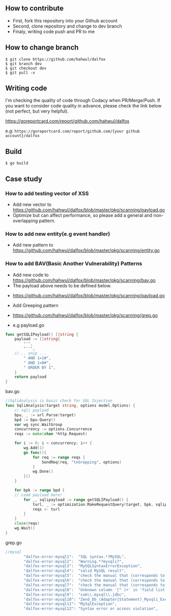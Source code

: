 ## How to contribute
- First, fork this repository into your Github account
- Second, clone repository and change to dev branch
- Finaly, writing code push and PR to me

## How to change branch
```
$ git clone https://github.com/hahwul/dalfox
$ git branch dev
$ git checkout dev
$ git pull -v
```

## Writing code
I'm checking the quality of code through Codacy when PR/Merge/Push. If you want to consider code quality in advance, please check the link below (not perfect, but very helpful).

https://goreportcard.com/report/github.com/hahwul/dalfox

e.g: `https://goreportcard.com/report/github.com/{your github account}/dalfox`

## Build
```
$ go build
```

## Case study
### How to add testing vector of XSS
- Add new vector to https://github.com/hahwul/dalfox/blob/master/pkg/scanning/payload.go
- Optimize but can affect performance, so please add a general and non-overlapping pattern.

### How to add new entity(e.g event handler)
- Add new pattern to https://github.com/hahwul/dalfox/blob/master/pkg/scanning/entity.go

### How to add BAV(Basic Another Vulnerability) Patterns
- Add new code to https://github.com/hahwul/dalfox/blob/master/pkg/scanning/bav.go
- The payload above needs to be defined below.
 + https://github.com/hahwul/dalfox/blob/master/pkg/scanning/payload.go
- Add Greeping pattern
 + https://github.com/hahwul/dalfox/blob/master/pkg/scanning/grep.go
- e.g
payload.go
```go
func getSQLIPayload() []string {
	payload := []string{
		"'",
		"''",
    //... snip ...
		" AND 1=1#",
		" AND 1=0#",
		" ORDER BY 1",
	}
	return payload
}
```

bav.go
```go
//SqliAnalysis is basic check for SQL Injection
func SqliAnalysis(target string, options model.Options) {
	// sqli payload
	bpu, _ := url.Parse(target)
	bpd := bpu.Query()
	var wg sync.WaitGroup
	concurrency := options.Concurrence
	reqs := make(chan *http.Request)

	for i := 0; i < concurrency; i++ {
		wg.Add(1)
		go func(){
			for req := range reqs {
				SendReq(req, "toGrepping", options)
			}
			wg.Done()
		}()
	}

	for bpk := range bpd {
    // Load payload here!
		for _, sqlipayload := range getSQLIPayload() {
			turl, _ := optimization.MakeRequestQuery(target, bpk, sqlipayload, "toGrepping", options)
			reqs <- turl
		}
	}
	close(reqs)
	wg.Wait()
}
```

grep.go
```go
//mysql
		"dalfox-error-mysql1":  "SQL syntax.*?MySQL",
		"dalfox-error-mysql2":  "Warning.*?mysqli?",
		"dalfox-error-mysql3":  "MySQLSyntaxErrorException",
		"dalfox-error-mysql4":  "valid MySQL result",
		"dalfox-error-mysql5":  "check the manual that (corresponds to|fits) your MySQL server version",
		"dalfox-error-mysql6":  "check the manual that (corresponds to|fits) your MariaDB server version",
		"dalfox-error-mysql7":  "check the manual that (corresponds to|fits) your Drizzle server version",
		"dalfox-error-mysql8":  "Unknown column '[^ ]+' in 'field list'",
		"dalfox-error-mysql9":  "com\\.mysql\\.jdbc",
		"dalfox-error-mysql10": "Zend_Db_(Adapter|Statement)_Mysqli_Exception",
		"dalfox-error-mysql11": "MySqlException",
		"dalfox-error-mysql12": "Syntax error or access violation",
```
